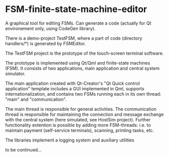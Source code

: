 # FSM-finite-state-machine-editor
A graphical tool for editing FSMs. 
Can generate a code (actually for Qt environement only, using CodeGen library).

<description of the FSM editor coming soon...>

There is a demo-project TestFSM, where a part of code (directory handlers/*) is generated by FSMEditor.

The TestFSM project is the prototype of the touch-screen terminal software.

The prototype is implemented using Qt/Qml and finite-state machines (FSM). It consists of two applications, main application and central system simulator.

The main application created with Qt-Creator's "Qt Quick control application" template includes a GUI implemented in Qml, supports internationalization, and contains two FSMs running each in its own thread: "main" and "communication".

The main thread is responsible for general activities. The communication thread is responsible for maintaining the connection and message exchange with the central system (here simulated, see HostSim project). Further functionality extention is possible by adding more FSM-threads: i.e. to maintain payment (self-service terminals), scanning, printing tasks, etc.

The libraries implement a logging system and auxiliary utilities

to be continued...

